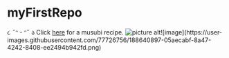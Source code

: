 # myFirstRepo
૮ ˶ᵔ ᵕ ᵔ˶ ა 
Click [here](https://www.youtube.com/watch?v=EuqQfguh7R4&t=161s) for a musubi recipe. 
![picture alt]([http://via.placeholder.com/200x150](https://www.pinterest.fr/pin/697917273509254765/))![image](https://user-images.githubusercontent.com/77726756/188640897-05aecabf-8a47-4242-8408-ee2494b942fd.png)
